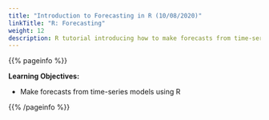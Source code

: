 ```yaml
---
title: "Introduction to Forecasting in R (10/08/2020)"
linkTitle: "R: Forecasting"
weight: 12
description: R tutorial introducing how to make forecasts from time-series models using the forecast package
---
```


{{% pageinfo %}}

**Learning Objectives:**
* Make forecasts from time-series models using R

{{% /pageinfo %}}

